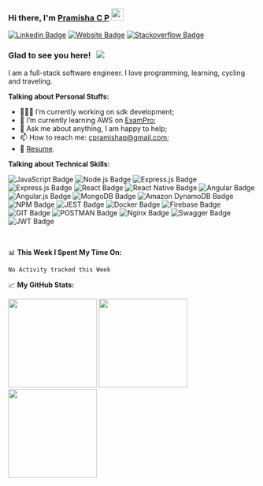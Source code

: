 ### Hi there, I'm <a href="https://www.linkedin.com/in/pramishacp)" target="_blank">Pramisha C P</a> <img src="https://media.giphy.com/media/hvRJCLFzcasrR4ia7z/giphy.gif" width="25px">

[![Linkedin Badge](https://img.shields.io/badge/LinkedIn-0077B5?style=for-the-badge&logo=linkedin&logoColor=white)](https://www.linkedin.com/in/pramishacp)
[![Website Badge](https://img.shields.io/website-up-down-green-red/http/monip.org.svg)](http://www.pramishacp.com/)
[![Stackoverflow Badge](https://img.shields.io/badge/Stack_Overflow-FE7A16?style=for-the-badge&logo=stack-overflow&logoColor=white)](https://stackoverflow.com/users/13022491/pramisha-c-p)

### Glad to see you here! &nbsp; ![](https://visitor-badge.glitch.me/badge?page_id=pramishacp)

I am a full-stack software engineer. I love programming, learning, cycling and traveling.

**Talking about Personal Stuffs:**

- 👨🏻‍💻 I’m currently working on sdk development;
- 🚀 I’m currently learning AWS on [ExamPro](https://www.exampro.co/);
- 💬 Ask me about anything, I am happy to help;
- 📫 How to reach me: cpramishap@gmail.com;
- 📝 [Resume]().

**Talking about Technical Skills:**

![JavaScript Badge](https://img.shields.io/badge/JavaScript-F7DF1E?style=for-the-badge&logo=javascript&logoColor=black)
![Node.js Badge](https://img.shields.io/badge/Node.js-43853D?style=for-the-badge&logo=node.js&logoColor=white)
![Express.js Badge](https://img.shields.io/badge/Express.js-404D59?style=for-the-badge)
![Express.js Badge](https://img.shields.io/badge/Amazon_AWS-232F3E?style=for-the-badge&logo=amazon-aws&logoColor=white)
![React Badge](https://img.shields.io/badge/React-20232A?style=for-the-badge&logo=react&logoColor=61DAFB)
![React Native Badge](https://img.shields.io/badge/React_Native-20232A?style=for-the-badge&logo=react&logoColor=61DAFB)
![Angular Badge](https://img.shields.io/badge/Angular-DD0031?style=for-the-badge&logo=angular&logoColor=white)
![Angular.js Badge](https://img.shields.io/badge/AngularJS-E23237?style=for-the-badge&logo=angularjs&logoColor=white)
![MongoDB Badge](https://img.shields.io/badge/MongoDB-4EA94B?style=for-the-badge&logo=mongodb&logoColor=white)
![Amazon DynamoDB Badge](https://img.shields.io/badge/Amazon%20DynamoDB-4053D6?style=for-the-badge&logo=Amazon%20DynamoDB&logoColor=white)
![NPM Badge](https://img.shields.io/badge/npm-CB3837?style=for-the-badge&logo=npm&logoColor=white)
![JEST Badge](https://img.shields.io/badge/Jest-C21325?style=for-the-badge&logo=jest&logoColor=white)
![Docker Badge](https://img.shields.io/badge/Docker-2CA5E0?style=for-the-badge&logo=docker&logoColor=white)
![Firebase Badge](https://img.shields.io/badge/firebase-ffca28?style=for-the-badge&logo=firebase&logoColor=black)
![GIT Badge](https://img.shields.io/badge/Git-F05032?style=for-the-badge&logo=git&logoColor=white)
![POSTMAN Badge](https://img.shields.io/badge/Postman-FF6C37?style=for-the-badge&logo=Postman&logoColor=white)
![Nginx Badge](https://img.shields.io/badge/Nginx-009639?style=for-the-badge&logo=nginx&logoColor=white)
![Swagger Badge](https://img.shields.io/badge/Swagger-85EA2D?style=for-the-badge&logo=Swagger&logoColor=white)
![JWT Badge](https://img.shields.io/badge/JWT-000000?style=for-the-badge&logo=JSON%20web%20tokens&logoColor=white)



</br>

📊 **This Week I Spent My Time On:**
<!--START_SECTION:waka-->
```text
No Activity tracked this Week
```
<!--END_SECTION:waka-->

📈 **My GitHub Stats:**

<p>
    <img height="180em" src="https://github-readme-stats.vercel.app/api?username=pramishacp&show_icons=true&hide_border=true&&count_private=true&include_all_commits=true"">
    <img height="180em" src="https://github-readme-stats.vercel.app/api/top-langs/?username=pramishacp&show_icons=true&hide_border=true&layout=compact&langs_count=10">
    <img height="180em" src="https://github-readme-streak-stats.herokuapp.com/?user=pramishacp">
</p>




